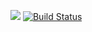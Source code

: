 [![](https://jitpack.io/v/kiryl-nazarau/java-project-lvl1.svg)](https://jitpack.io/#kiryl-nazarau/java-project-lvl1)
[![Build Status](https://travis-ci.org/kiryl-nazarau/java-project-lvl1.svg?branch=master)](https://travis-ci.org/kiryl-nazarau/java-project-lvl1)